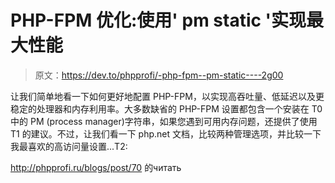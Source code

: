 # PHP-FPM 优化:使用' pm static '实现最大性能

> 原文：<https://dev.to/phpprofi/-php-fpm--pm-static----2g00>

让我们简单地看一下如何更好地配置 PHP-FPM，以实现高吞吐量、低延迟以及更稳定的处理器和内存利用率。大多数缺省的 PHP-FPM 设置都包含一个安装在 T0 中的 PM (process manager)字符串，如果您遇到可用内存问题，还提供了使用 T1 的建议。不过，让我们看一下 php.net 文档，比较两种管理选项，并比较一下我最喜欢的高访问量设置...T2:

http://phpprofi.ru/blogs/post/70 的читать
